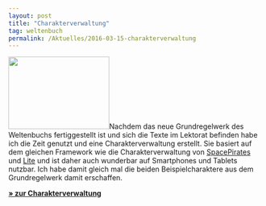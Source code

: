 ```yaml
---
layout: post
title: "Charakterverwaltung"
tag: weltenbuch
permalink: /Aktuelles/2016-03-15-charakterverwaltung
---
```


<p><img alt="" class="floatleft" height="144" src="/www/weltenbuch/titel/heldenpergamenta5.png" width="200" />Nachdem das neue Grundregelwerk des Weltenbuchs fertiggestellt ist und sich die Texte im Lektorat befinden habe ich die Zeit genutzt und eine Charakterverwaltung erstellt. Sie basiert auf dem gleichen Framework wie die Charakterverwaltung von <a href="//spacepirates/">SpacePirates</a> und <a href="//lite/">Lite</a> und ist daher auch wunderbar auf Smartphones und Tablets nutzbar. Ich habe damit gleich mal die beiden Beispielcharaktere aus dem Grundregelwerk damit erschaffen.</p>
<p><strong><a href="/chargen/charakter/all">&raquo; zur Charakterverwaltung</a></strong></p>

